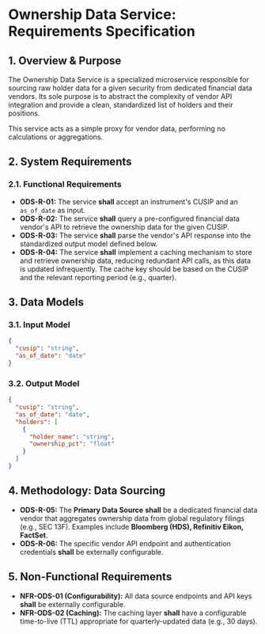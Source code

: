 # Ownership Data Service: Requirements Specification


## 1. Overview & Purpose
The Ownership Data Service is a specialized microservice responsible for sourcing raw holder data for a given security from dedicated financial data vendors. Its sole purpose is to abstract the complexity of vendor API integration and provide a clean, standardized list of holders and their positions.

This service acts as a simple proxy for vendor data, performing no calculations or aggregations.

## 2. System Requirements

### 2.1. Functional Requirements
- **ODS-R-01:** The service **shall** accept an instrument's CUSIP and an `as_of_date` as input.
- **ODS-R-02:** The service **shall** query a pre-configured financial data vendor's API to retrieve the ownership data for the given CUSIP.
- **ODS-R-03:** The service **shall** parse the vendor's API response into the standardized output model defined below.
- **ODS-R-04:** The service **shall** implement a caching mechanism to store and retrieve ownership data, reducing redundant API calls, as this data is updated infrequently. The cache key should be based on the CUSIP and the relevant reporting period (e.g., quarter).

## 3. Data Models

### 3.1. Input Model
```json
{
  "cusip": "string",
  "as_of_date": "date"
}
```

### 3.2. Output Model
```json
{
  "cusip": "string",
  "as_of_date": "date",
  "holders": [
    {
      "holder_name": "string",
      "ownership_pct": "float"
    }
  ]
}
```

## 4. Methodology: Data Sourcing
- **ODS-R-05:** The **Primary Data Source** **shall** be a dedicated financial data vendor that aggregates ownership data from global regulatory filings (e.g., SEC 13F). Examples include **Bloomberg (HDS), Refinitiv Eikon, FactSet**.
- **ODS-R-06:** The specific vendor API endpoint and authentication credentials **shall** be externally configurable.

## 5. Non-Functional Requirements
- **NFR-ODS-01 (Configurability):** All data source endpoints and API keys **shall** be externally configurable.
- **NFR-ODS-02 (Caching):** The caching layer **shall** have a configurable time-to-live (TTL) appropriate for quarterly-updated data (e.g., 30 days). 